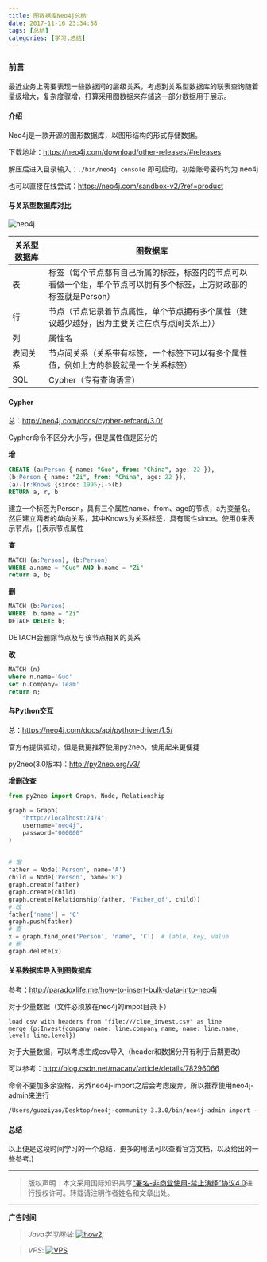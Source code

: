 ```yaml
---
title: 图数据库Neo4j总结
date: 2017-11-16 23:34:58
tags: [总结]
categories: [学习,总结]
---
```


### 前言

最近业务上需要表现一些数据间的层级关系，考虑到关系型数据库的联表查询随着量级增大，复杂度骤增，打算采用图数据来存储这一部分数据用于展示。

<!--more-->

#### 介绍

Neo4j是一款开源的图形数据库，以图形结构的形式存储数据。

下载地址：<https://neo4j.com/download/other-releases/#releases>

解压后进入目录输入：`./bin/neo4j console` 即可启动，初始账号密码均为 neo4j

也可以直接在线尝试：<https://neo4j.com/sandbox-v2/?ref=product>

#### 与关系型数据库对比

![neo4j](http://7xsy54.com1.z0.glb.clouddn.com/image2017-11-16_15-44-14.png)

| 关系型数据库 | 图数据库                                     |
| ------ | ---------------------------------------- |
| 表      | 标签（每个节点都有自己所属的标签，标签内的节点可以看做一个组，单个节点可以拥有多个标签，上方财政部的标签就是Person） |
| 行      | 节点（节点记录着节点属性，单个节点拥有多个属性（建议越少越好，因为主要关注在点与点间关系上）） |
| 列      | 属性名                                      |
| 表间关系   | 节点间关系（关系带有标签，一个标签下可以有多个属性值，例如上方的参股就是一个关系标签） |
| SQL    | Cypher（专有查询语言）                           |

#### Cypher

总：<http://neo4j.com/docs/cypher-refcard/3.0/>

Cypher命令不区分大小写，但是属性值是区分的

**增**

```sql
CREATE (a:Person { name: "Guo", from: "China", age: 22 }),
(b:Person { name: "Zi", from: "China", age: 22 }),
(a)-[r:Knows {since: 1995}]->(b)
RETURN a, r, b
```

建立一个标签为Person，具有三个属性name、from、age的节点，a为变量名。然后建立两者的单向关系，其中Knows为关系标签，具有属性since。使用()来表示节点，{}表示节点属性

**查**

```sql
MATCH (a:Person), (b:Person)
WHERE a.name = "Guo" AND b.name = "Zi"
return a, b;
```

**删**

```sql
MATCH (b:Person)
WHERE  b.name = "Zi"
DETACH DELETE b;
```

DETACH会删除节点及与该节点相关的关系

**改**

```sql
MATCH (n)
where n.name='Guo'
set n.Company='Team'
return n;
```

#### 与Python交互

总：<https://neo4j.com/docs/api/python-driver/1.5/>

官方有提供驱动，但是我更推荐使用py2neo，使用起来更便捷

py2neo(3.0版本)：<http://py2neo.org/v3/>

**增删改查**

```python
from py2neo import Graph, Node, Relationship
 
graph = Graph(
    "http://localhost:7474",
    username="neo4j",
    password="000000"
)
 
 
# 增
father = Node('Person', name='A')
child = Node('Person', name='B')
graph.create(father)
graph.create(child)
graph.create(Relationship(father, 'Father_of', child))
# 改
father['name'] = 'C'
graph.push(father)
# 查
x = graph.find_one('Person', 'name', 'C')  # lable, key, value
# 删
graph.delete(x)
```

#### 关系数据库导入到图数据库

参考：<http://paradoxlife.me/how-to-insert-bulk-data-into-neo4j>

对于少量数据（文件必须放在neo4j的impot目录下）

```shell
load csv with headers from "file:///clue_invest.csv" as line
merge (p:Invest{company_name: line.company_name, name: line.name, level: line.level})
```

对于大量数据，可以考虑生成csv导入（header和数据分开有利于后期更改）

可以参考：<http://blog.csdn.net/macanv/article/details/78296066>

命令不要加多余空格，另外neo4j-import之后会考虑废弃，所以推荐使用neo4j-admin来进行

```bash
/Users/guoziyao/Desktop/neo4j-community-3.3.0/bin/neo4j-admin import --mode csv -nodes:Company company_header.csv,company.csv --nodes:Person person_header.csv,person.csv -relationships relationship.csv
```

#### 总结

以上便是这段时间学习的一个总结，更多的用法可以查看官方文档，以及给出的一些参考:)

---

> 版权声明：本文采用国际知识共享[“署名-非商业使用-禁止演绎”协议4.0](https://creativecommons.org/licenses/by-nc-nd/4.0/)进行授权许可。转载请注明作者姓名和文章出处。

---

**广告时间**



> *Java学习网站*: <a href="http://how2j.cn?p=23251" target="_blank">![how2j](https://github.com/GooZy/GooZy.github.io/blob/hexo/source/images/how2j.png?raw=true)</a>

> *VPS*: <a href="https://www.vultr.com/?ref=7255071" target="_blank">![VPS](https://www.vultr.com/media/banner_2.png)</a>

